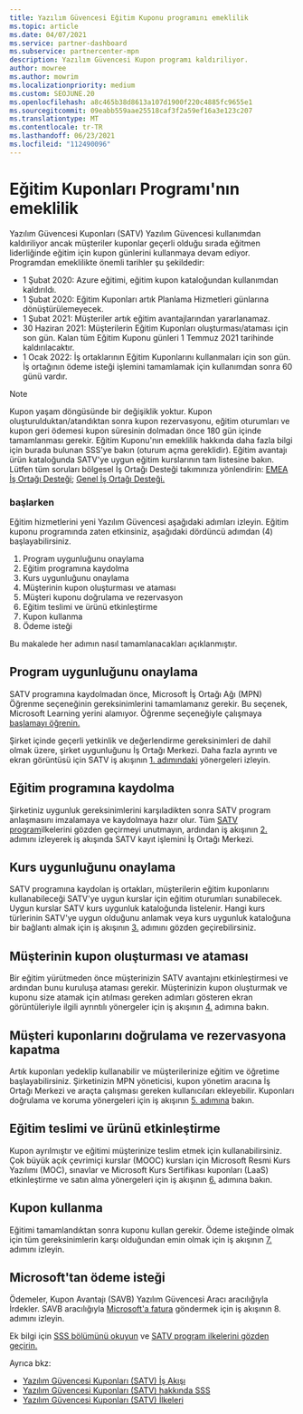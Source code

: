 ```yaml
---
title: Yazılım Güvencesi Eğitim Kuponu programını emeklilik
ms.topic: article
ms.date: 04/07/2021
ms.service: partner-dashboard
ms.subservice: partnercenter-mpn
description: Yazılım Güvencesi Kupon programı kaldıriliyor.
author: mowree
ms.author: mowrim
ms.localizationpriority: medium
ms.custom: SEOJUNE.20
ms.openlocfilehash: a8c465b38d8613a107d1900f220c4885fc9655e1
ms.sourcegitcommit: 09eabb559aae25518caf3f2a59ef16a3e123c207
ms.translationtype: MT
ms.contentlocale: tr-TR
ms.lasthandoff: 06/23/2021
ms.locfileid: "112490096"
---
```

# <a name="training-vouchers-program-retirement"></a>Eğitim Kuponları Programı'nın emeklilik

Yazılım Güvencesi Kuponları (SATV) Yazılım Güvencesi kullanımdan kaldıriliyor ancak müşteriler kuponlar geçerli olduğu sırada eğitmen liderliğinde eğitim için kupon günlerini kullanmaya devam ediyor. Programdan emeklilikte önemli tarihler şu şekildedir: 

- 1 Şubat 2020: Azure eğitimi, eğitim kupon kataloğundan kullanımdan kaldırıldı.
- 1 Şubat 2020: Eğitim Kuponları artık Planlama Hizmetleri günlarına dönüştürülemeyecek.  
- 1 Şubat 2021: Müşteriler artık eğitim avantajlarından yararlanamaz. 
- 30 Haziran 2021: Müşterilerin Eğitim Kuponları oluşturması/ataması için son gün. Kalan tüm Eğitim Kuponu günleri 1 Temmuz 2021 tarihinde kaldırılacaktır.
- 1 Ocak 2022: İş ortaklarının Eğitim Kuponlarını kullanmaları için son gün. İş ortağının ödeme isteği işlemini tamamlamak için kullanımdan sonra 60 günü vardır.  

>[!NOTE]
>Kupon yaşam döngüsünde bir değişiklik yoktur. Kupon oluşturulduktan/atandıktan sonra kupon rezervasyonu, eğitim oturumları ve kupon geri ödemesi kupon süresinin dolmadan önce 180 gün içinde tamamlanması gerekir.  Eğitim Kuponu'nın emeklilik hakkında daha fazla [](https://partner.microsoft.com/resources/collection/software-assurance-benefit-changes#/) bilgi için burada bulunan SSS'ye bakın (oturum açma gereklidir).  Eğitim avantajı ürün kataloğunda SATV'ye uygun eğitim kurslarının tam listesine bakın. Lütfen tüm soruları bölgesel İş Ortağı Desteği takımınıza yönlendirin: [EMEA İş Ortağı Desteği](mailto:savoucher@msdirectservices.com); [Genel İş Ortağı Desteği.](https://partner.microsoft.com/dashboard/support/servicerequests)



### <a name="get-started"></a>başlarken

Eğitim hizmetlerini yeni Yazılım Güvencesi aşağıdaki adımları izleyin. Eğitim kuponu programında zaten etkinsiniz, aşağıdaki dördüncü adımdan (4) başlayabilirsiniz. 

1. Program uygunluğunu onaylama
2. Eğitim programına kaydolma
3. Kurs uygunluğunu onaylama
4. Müşterinin kupon oluşturması ve ataması
5. Müşteri kuponu doğrulama ve rezervasyon
6. Eğitim teslimi ve ürünü etkinleştirme
7. Kupon kullanma
8. Ödeme isteği

Bu makalede her adımın nasıl tamamlanacakları açıklanmıştır.

## <a name="confirm-program-eligibility"></a>Program uygunluğunu onaylama

SATV programına kaydolmadan önce, Microsoft İş Ortağı Ağı (MPN) Öğrenme seçeneğinin gereksinimlerini tamamlamanız gerekir. Bu seçenek, Microsoft Learning yerini alamıyor. Öğrenme seçeneğiyle çalışmaya [başlamayı öğrenin.](https://partner.microsoft.com/membership/learning-partners)

Şirket içinde geçerli yetkinlik ve değerlendirme gereksinimleri de dahil olmak üzere, şirket uygunluğunu İş Ortağı Merkezi. Daha fazla ayrıntı ve ekran görüntüsü için SATV iş akışının [1. adımındaki](https://query.prod.cms.rt.microsoft.com/cms/api/am/binary/RE4s3bB) yönergeleri izleyin.

## <a name="enroll-in-the-training-program"></a>Eğitim programına kaydolma

Şirketiniz uygunluk gereksinimlerini karşıladikten sonra SATV program anlaşmasını imzalamaya ve kaydolmaya hazır olur. Tüm [SATV program](https://query.prod.cms.rt.microsoft.com/cms/api/am/binary/RE3koEP)ilkelerini gözden geçirmeyi unutmayın, ardından iş akışının [2.](https://query.prod.cms.rt.microsoft.com/cms/api/am/binary/RE4s3bB) adımını izleyerek iş akışında SATV kayıt işlemini İş Ortağı Merkezi.


## <a name="confirm-course-eligibility"></a>Kurs uygunluğunu onaylama
SATV programına kaydolan iş ortakları, müşterilerin eğitim kuponlarını kullanabileceği SATV'ye uygun kurslar için eğitim oturumları sunabilecek. Uygun kurslar SATV kurs uygunluk kataloğunda listelenir. Hangi kurs türlerinin SATV'ye uygun olduğunu anlamak veya kurs uygunluk kataloğuna bir bağlantı almak için iş akışının [3.](https://query.prod.cms.rt.microsoft.com/cms/api/am/binary/RE4s3bB) adımını gözden geçirebilirsiniz.

## <a name="have-customer-create-and-assign-voucher"></a>Müşterinin kupon oluşturması ve ataması

Bir eğitim yürütmeden önce müşterinizin SATV avantajını etkinleştirmesi ve ardından bunu kuruluşa ataması gerekir. Müşterinizin kupon oluşturmak ve kuponu size atamak için atılması gereken adımları gösteren ekran görüntüleriyle ilgili ayrıntılı yönergeler için iş akışının [4.](https://query.prod.cms.rt.microsoft.com/cms/api/am/binary/RE4s3bB) adımına bakın.

## <a name="validate-and-reserve-customer-vouchers"></a>Müşteri kuponlarını doğrulama ve rezervasyona kapatma

Artık kuponları yedeklip kullanabilir ve müşterilerinize eğitim ve öğretime başlayabilirsiniz. Şirketinizin MPN yöneticisi, kupon yönetim aracına İş Ortağı Merkezi ve araçta çalışması gereken kullanıcıları ekleyebilir. Kuponları doğrulama ve koruma yönergeleri için iş akışının [5. adımına](https://query.prod.cms.rt.microsoft.com/cms/api/am/binary/RE4s3bB) bakın.

## <a name="deliver-training-and-activate-product"></a>Eğitim teslimi ve ürünü etkinleştirme

Kupon ayrılmıştır ve eğitimi müşterinize teslim etmek için kullanabilirsiniz. Çok büyük açık çevrimiçi kurslar (MOOC) kursları için Microsoft Resmi Kurs Yazılımı (MOC), sınavlar ve Microsoft Kurs Sertifikası kuponları (LaaS) etkinleştirme ve satın alma yönergeleri için iş akışının [6.](https://query.prod.cms.rt.microsoft.com/cms/api/am/binary/RE4s3bB) adımına bakın.

## <a name="redeem-voucher"></a>Kupon kullanma

Eğitimi tamamlandıktan sonra kuponu kullan gerekir. Ödeme isteğinde olmak için tüm gereksinimlerin karşı olduğundan emin olmak için iş akışının [7.](https://query.prod.cms.rt.microsoft.com/cms/api/am/binary/RE4s3bB) adımını izleyin. 


## <a name="request-payment-from-microsoft"></a>Microsoft'tan ödeme isteği

Ödemeler, Kupon Avantajı (SAVB) Yazılım Güvencesi Aracı aracılığıyla İrdekler. SAVB aracılığıyla [Microsoft'a fatura](https://query.prod.cms.rt.microsoft.com/cms/api/am/binary/RE4s3bB) göndermek için iş akışının 8. adımını izleyin. 

Ek bilgi için [SSS bölümünü okuyun](https://query.prod.cms.rt.microsoft.com/cms/api/am/binary/RE3kz5o) ve [SATV program ilkelerini gözden geçirin.](https://query.prod.cms.rt.microsoft.com/cms/api/am/binary/RE3koEP)

Ayrıca bkz:

- [Yazılım Güvencesi Kuponları (SATV) İş Akışı](https://query.prod.cms.rt.microsoft.com/cms/api/am/binary/RE4s3bB)
- [Yazılım Güvencesi Kuponları (SATV) hakkında SSS](https://query.prod.cms.rt.microsoft.com/cms/api/am/binary/RE3kz5o)
- [Yazılım Güvencesi Kuponları (SATV) İlkeleri](https://query.prod.cms.rt.microsoft.com/cms/api/am/binary/RE3koEP)
